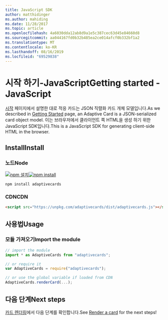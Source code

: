 ```yaml
---
title: JavaScript SDK
author: matthidinger
ms.author: mahiding
ms.date: 11/28/2017
ms.topic: article
ms.openlocfilehash: 4a6030dda12ab8d9a1e5c387cec63d45e84660d8
ms.sourcegitcommit: aa044167fd0b32b485ea2ce014afcf0b332bf1a2
ms.translationtype: MT
ms.contentlocale: ko-KR
ms.lasthandoff: 08/16/2019
ms.locfileid: "69529838"
---
```

# <a name="getting-started---javascript"></a><span data-ttu-id="5d63d-102">시작 하기-JavaScript</span><span class="sxs-lookup"><span data-stu-id="5d63d-102">Getting started - JavaScript</span></span>

<span data-ttu-id="5d63d-103">[시작](../../../authoring-cards/getting-started.md) 페이지에서 설명한 대로 적응 카드는 JSON 직렬화 카드 개체 모델입니다.</span><span class="sxs-lookup"><span data-stu-id="5d63d-103">As we described in [Getting Started](../../../authoring-cards/getting-started.md) page, an Adaptive Card is a JSON-serialized card object model.</span></span> <span data-ttu-id="5d63d-104">이는 브라우저에서 클라이언트 쪽 HTML을 생성 하기 위한 JavaScript SDK입니다.</span><span class="sxs-lookup"><span data-stu-id="5d63d-104">This is a JavaScript SDK for generating client-side HTML in the browser.</span></span>

## <a name="install"></a><span data-ttu-id="5d63d-105">Install</span><span class="sxs-lookup"><span data-stu-id="5d63d-105">Install</span></span>

### <a name="node"></a><span data-ttu-id="5d63d-106">노드</span><span class="sxs-lookup"><span data-stu-id="5d63d-106">Node</span></span>

<span data-ttu-id="5d63d-107">[![npm 설치](https://img.shields.io/npm/v/adaptivecards.svg)](https://www.npmjs.com/package/adaptivecards)</span><span class="sxs-lookup"><span data-stu-id="5d63d-107">[![npm install](https://img.shields.io/npm/v/adaptivecards.svg)](https://www.npmjs.com/package/adaptivecards)</span></span>

```console
npm install adaptivecards
```

### <a name="cdn"></a><span data-ttu-id="5d63d-108">CDN</span><span class="sxs-lookup"><span data-stu-id="5d63d-108">CDN</span></span>

```html
<script src="https://unpkg.com/adaptivecards/dist/adaptivecards.js"></script>
```

## <a name="usage"></a><span data-ttu-id="5d63d-109">사용법</span><span class="sxs-lookup"><span data-stu-id="5d63d-109">Usage</span></span>

### <a name="import-the-module"></a><span data-ttu-id="5d63d-110">모듈 가져오기</span><span class="sxs-lookup"><span data-stu-id="5d63d-110">Import the module</span></span>

```js
// import the module
import * as AdaptiveCards from "adaptivecards";

// or require it
var AdaptiveCards = require("adaptivecards");

// or use the global variable if loaded from CDN
AdaptiveCards.renderCard(...);
```

## <a name="next-steps"></a><span data-ttu-id="5d63d-111">다음 단계</span><span class="sxs-lookup"><span data-stu-id="5d63d-111">Next steps</span></span>

<span data-ttu-id="5d63d-112">[카드 렌더링](render-a-card.md)에서 다음 단계를 확인합니다.</span><span class="sxs-lookup"><span data-stu-id="5d63d-112">See [Render a card](render-a-card.md) for the next steps!</span></span>
